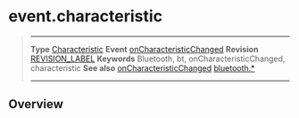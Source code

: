# event.characteristic

> --------------------- ------------------------------------------------------------------------------------------
> __Type__              [Characteristic](/plugin.bluetooth.type.Characteristic.md)
> __Event__             [onCharacteristicChanged](/plugin.bluetooth.type.Gatt.event.onCharacteristicChanged.md)
> __Revision__          [REVISION_LABEL](REVISION_URL)
> __Keywords__          Bluetooth, bt, onCharacteristicChanged, characteristic
> __See also__          [onCharacteristicChanged](/plugin.bluetooth.event.onCharacteristicChanged.md)
>						[bluetooth.*](/plugin.bluetooth.md)
> --------------------- ------------------------------------------------------------------------------------------

## Overview